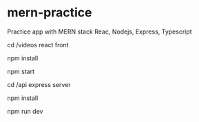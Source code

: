 # mern-practice
Practice app with MERN stack Reac, Nodejs, Express, Typescript

cd /videos react front

npm install

npm start

cd /api express server

npm install

npm run dev
